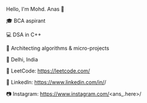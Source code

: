 Hello, I'm Mohd. Anas 👋

🎓 BCA aspirant

💻 DSA in C++

🧠 Architecting algorithms & micro-projects

📍 Delhi, India

🧩 LeetCode: https://leetcode.com/<Anas324048>

🔗 LinkedIn: https://www.linkedin.com/in/<anas-sid-548580281>/

📷 Instagram: https://www.instagram.com/<ans_.here>/
